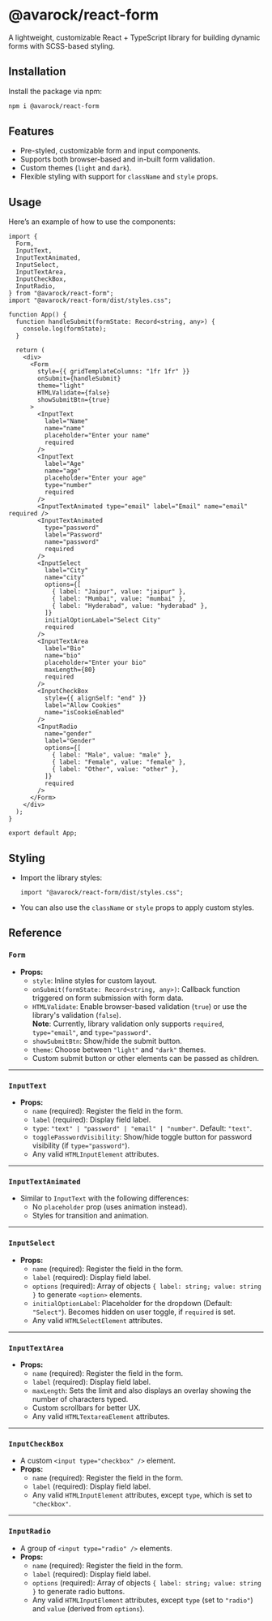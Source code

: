 # @avarock/react-form

A lightweight, customizable React + TypeScript library for building dynamic forms with SCSS-based styling.

## Installation

Install the package via npm:

```bash
npm i @avarock/react-form
```

## Features

- Pre-styled, customizable form and input components.
- Supports both browser-based and in-built form validation.
- Custom themes (`light` and `dark`).
- Flexible styling with support for `className` and `style` props.

## Usage

Here’s an example of how to use the components:

```tsx
import {
  Form,
  InputText,
  InputTextAnimated,
  InputSelect,
  InputTextArea,
  InputCheckBox,
  InputRadio,
} from "@avarock/react-form";
import "@avarock/react-form/dist/styles.css";

function App() {
  function handleSubmit(formState: Record<string, any>) {
    console.log(formState);
  }

  return (
    <div>
      <Form
        style={{ gridTemplateColumns: "1fr 1fr" }}
        onSubmit={handleSubmit}
        theme="light"
        HTMLValidate={false}
        showSubmitBtn={true}
      >
        <InputText
          label="Name"
          name="name"
          placeholder="Enter your name"
          required
        />
        <InputText
          label="Age"
          name="age"
          placeholder="Enter your age"
          type="number"
          required
        />
        <InputTextAnimated type="email" label="Email" name="email" required />
        <InputTextAnimated
          type="password"
          label="Password"
          name="password"
          required
        />
        <InputSelect
          label="City"
          name="city"
          options={[
            { label: "Jaipur", value: "jaipur" },
            { label: "Mumbai", value: "mumbai" },
            { label: "Hyderabad", value: "hyderabad" },
          ]}
          initialOptionLabel="Select City"
          required
        />
        <InputTextArea
          label="Bio"
          name="bio"
          placeholder="Enter your bio"
          maxLength={80}
          required
        />
        <InputCheckBox
          style={{ alignSelf: "end" }}
          label="Allow Cookies"
          name="isCookieEnabled"
        />
        <InputRadio
          name="gender"
          label="Gender"
          options={[
            { label: "Male", value: "male" },
            { label: "Female", value: "female" },
            { label: "Other", value: "other" },
          ]}
          required
        />
      </Form>
    </div>
  );
}

export default App;
```

## Styling

- Import the library styles:
  ```tsx
  import "@avarock/react-form/dist/styles.css";
  ```
- You can also use the `className` or `style` props to apply custom styles.

## Reference

### **`Form`**

- **Props:**
  - `style`: Inline styles for custom layout.
  - `onSubmit(formState: Record<string, any>)`: Callback function triggered on form submission with form data.
  - `HTMLValidate`: Enable browser-based validation (`true`) or use the library's validation (`false`).  
    **Note**: Currently, library validation only supports `required`, `type="email"`, and `type="password"`.
  - `showSubmitBtn`: Show/hide the submit button.
  - `theme`: Choose between `"light"` and `"dark"` themes.
  - Custom submit button or other elements can be passed as children.

---

### **`InputText`**

- **Props:**
  - `name` (required): Register the field in the form.
  - `label` (required): Display field label.
  - `type`: `"text" | "password" | "email" | "number"`. Default: `"text"`.
  - `togglePasswordVisibility`: Show/hide toggle button for password visibility (if `type="password"`).
  - Any valid `HTMLInputElement` attributes.

---

### **`InputTextAnimated`**

- Similar to `InputText` with the following differences:
  - No `placeholder` prop (uses animation instead).
  - Styles for transition and animation.

---

### **`InputSelect`**

- **Props:**
  - `name` (required): Register the field in the form.
  - `label` (required): Display field label.
  - `options` (required): Array of objects `{ label: string; value: string }` to generate `<option>` elements.
  - `initialOptionLabel`: Placeholder for the dropdown (Default: `"Select"`). Becomes hidden on user toggle, if `required` is set.
  - Any valid `HTMLSelectElement` attributes.

---

### **`InputTextArea`**

- **Props:**
  - `name` (required): Register the field in the form.
  - `label` (required): Display field label.
  - `maxLength`: Sets the limit and also displays an overlay showing the number of characters typed.
  - Custom scrollbars for better UX.
  - Any valid `HTMLTextareaElement` attributes.

---

### **`InputCheckBox`**

- A custom `<input type="checkbox" />` element.
- **Props:**
  - `name` (required): Register the field in the form.
  - `label` (required): Display field label.
  - Any valid `HTMLInputElement` attributes, except `type`, which is set to `"checkbox"`.

---

### **`InputRadio`**

- A group of `<input type="radio" />` elements.
- **Props:**
  - `name` (required): Register the field in the form.
  - `label` (required): Display field label.
  - `options` (required): Array of objects `{ label: string; value: string }` to generate radio buttons.
  - Any valid `HTMLInputElement` attributes, except `type` (set to `"radio"`) and `value` (derived from `options`).
